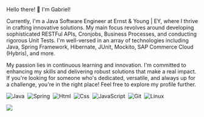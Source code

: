 <!--
**GabrielBressi/GabrielBressi** is a ✨ _special_ ✨ repository because its `README.md` (this file) appears on your GitHub profile.
-->
Hello there! 👋 I'm Gabriel!

Currently, I'm a Java Software Engineer at Ernst & Young | EY, where I thrive in crafting innovative solutions. My main focus revolves around developing sophisticated RESTFul APIs, Cronjobs, Business Processes, and conducting rigorous Unit Tests. I'm well-versed in an array of technologies including Java, Spring Framework, Hibernate, JUnit, Mockito, SAP Commerce Cloud (Hybris), and more.

My passion lies in continuous learning and innovation. I'm committed to enhancing my skills and delivering robust solutions that make a real impact. If you're looking for someone who's dedicated, versatile, and always up for a challenge, you're in the right place! Feel free to explore my profile further.

![Java](https://img.shields.io/badge/Java-ED8B00?style=for-the-badge&logo=java&logoColor=white)&nbsp;
![Spring](https://img.shields.io/badge/Spring-009900?style=for-the-badge&logo=spring&logoColor=green)&nbsp;
![Html](https://img.shields.io/badge/-Html-fefefe??style=for-the-badge&logo=html5)&nbsp;
![Css](https://img.shields.io/badge/-CSS-107cff??style=for-the-badge&logo=css3)&nbsp;
![JavaScript](https://img.shields.io/badge/-JavaScript-777??style=for-the-badge&logo=javascript)&nbsp;
![Git](https://img.shields.io/badge/-Git-100??style=for-the-badge&logo=git)&nbsp;
![Linux](https://img.shields.io/badge/-Linux-010101??style=for-the-badge&logo=linux)&nbsp;




<img src="https://raw.githubusercontent.com/gist/GabrielBressi/652f07fb4c3e5ba5bac6b8e6d23deb1f/raw/11b6de0698da5995078f84873ee34df9e68ca361/grid-snake.svg" />
